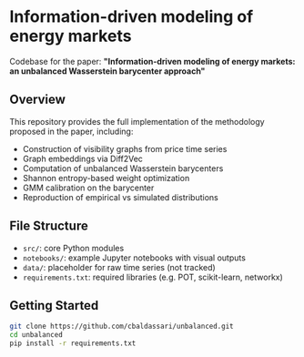 # Information-driven modeling of energy markets

Codebase for the paper:
**"Information-driven modeling of energy markets: an unbalanced Wasserstein barycenter approach"**

## Overview

This repository provides the full implementation of the methodology proposed in the paper, including:
- Construction of visibility graphs from price time series
- Graph embeddings via Diff2Vec
- Computation of unbalanced Wasserstein barycenters
- Shannon entropy-based weight optimization
- GMM calibration on the barycenter
- Reproduction of empirical vs simulated distributions

## File Structure

- `src/`: core Python modules
- `notebooks/`: example Jupyter notebooks with visual outputs
- `data/`: placeholder for raw time series (not tracked)
- `requirements.txt`: required libraries (e.g. POT, scikit-learn, networkx)

## Getting Started

```bash
git clone https://github.com/cbaldassari/unbalanced.git
cd unbalanced
pip install -r requirements.txt
